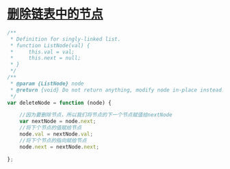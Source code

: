 # [删除链表中的节点](https://leetcode-cn.com/explore/interview/card/top-interview-questions-easy/6/linked-list/41/)

```js
/**
 * Definition for singly-linked list.
 * function ListNode(val) {
 *     this.val = val;
 *     this.next = null;
 * }
 */
/**
 * @param {ListNode} node
 * @return {void} Do not return anything, modify node in-place instead.
 */
var deleteNode = function (node) {

    //因为要删除节点，所以我们将节点的下一个节点赋值给nextNode
    var nextNode = node.next;
    //将下个节点的值赋给节点
    node.val = nextNode.val;
    //将下个节点的指向赋给节点
    node.next = nextNode.next;

};
```